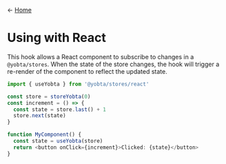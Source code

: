 &larr; [Home](../../../../README.md)

# Using with React

This hook allows a React component to subscribe to changes in a `@yobta/stores`. When the state of the store changes, the hook will trigger a re-render of the component to reflect the updated state.

```ts
import { useYobta } from '@yobta/stores/react'

const store = storeYobta(0)
const increment = () => {
  const state = store.last() + 1
  store.next(state)
}

function MyComponent() {
  const state = useYobta(store)
  return <button onClick={increment}>Clicked: {state}</button>
}
```
